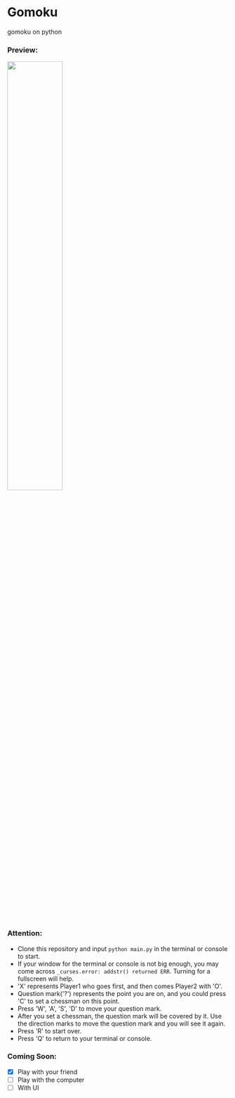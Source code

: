 # Gomoku
gomoku on python

### Preview:

<img src="http://7xrvvt.com1.z0.glb.clouddn.com/gomoku3.png" width="50%" height="50%">

### Attention:

 * Clone this repository and input `python main.py` in the terminal or console to start.
 * If your window for the terminal or console is not big enough, you may come
   across `_curses.error: addstr() returned ERR`. Turning for a fullscreen will
   help.
 * 'X' represents Player1 who goes first, and then comes Player2 with 'O'.
 * Question mark('?') represents the point you are on, and you could press 'C'
   to set a chessman on this point.
 * Press 'W', 'A', 'S', 'D' to move your question mark.
 * After you set a chessman, the question mark will be covered by it. Use the
   direction marks to move the question mark and you will see it again.
 * Press 'R' to start over.
 * Press 'Q' to return to your terminal or console.

### Coming Soon:

- [x] Play with your friend
- [ ] Play with the computer
- [ ] With UI
